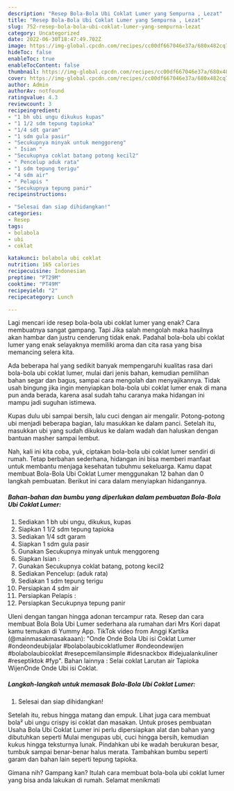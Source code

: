 ```yaml
---
description: "Resep Bola-Bola Ubi Coklat Lumer yang Sempurna , Lezat"
title: "Resep Bola-Bola Ubi Coklat Lumer yang Sempurna , Lezat"
slug: 752-resep-bola-bola-ubi-coklat-lumer-yang-sempurna-lezat
category: Uncategorized
date: 2022-06-30T18:47:49.702Z
image: https://img-global.cpcdn.com/recipes/cc00df667046e37a/680x482cq70/bola-bola-ubi-coklat-lumer-foto-resep-utama.jpg
hideToc: false
enableToc: true
enableTocContent: false
thumbnail: https://img-global.cpcdn.com/recipes/cc00df667046e37a/680x482cq70/bola-bola-ubi-coklat-lumer-foto-resep-utama.jpg
cover: https://img-global.cpcdn.com/recipes/cc00df667046e37a/680x482cq70/bola-bola-ubi-coklat-lumer-foto-resep-utama.jpg
author: Admin
authorAv: notfound
ratingvalue: 4.3
reviewcount: 3
recipeingredient:
- "1 bh ubi ungu dikukus kupas"
- "1 1/2 sdm tepung tapioka"
- "1/4 sdt garam"
- "1 sdm gula pasir"
- "Secukupnya minyak untuk menggoreng"
- " Isian "
- "Secukupnya coklat batang potong kecil2"
- " Pencelup aduk rata"
- "1 sdm tepung terigu"
- "4 sdm air"
- " Pelapis "
- "Secukupnya tepung panir"
recipeinstructions:

- "Selesai dan siap dihidangkan!"
categories:
- Resep
tags:
- bolabola
- ubi
- coklat

katakunci: bolabola ubi coklat 
nutrition: 165 calories
recipecuisine: Indonesian
preptime: "PT29M"
cooktime: "PT49M"
recipeyield: "2"
recipecategory: Lunch

---
```



Lagi mencari ide resep bola-bola ubi coklat lumer yang enak? Cara membuatnya sangat gampang. Tapi Jika salah mengolah maka hasilnya akan hambar dan justru cenderung tidak enak. Padahal bola-bola ubi coklat lumer yang enak selayaknya memiliki aroma dan cita rasa yang bisa memancing selera kita.


Ada beberapa hal yang sedikit banyak mempengaruhi kualitas rasa dari bola-bola ubi coklat lumer, mulai dari jenis bahan, kemudian pemilihan bahan segar dan bagus, sampai cara mengolah dan menyajikannya. Tidak usah bingung jika ingin menyiapkan bola-bola ubi coklat lumer enak di mana pun anda berada, karena asal sudah tahu caranya maka hidangan ini mampu jadi suguhan istimewa.

Kupas dulu ubi sampai bersih, lalu cuci dengan air mengalir. Potong-potong ubi menjadi beberapa bagian, lalu masukkan ke dalam panci. Setelah itu, masukkan ubi yang sudah dikukus ke dalam wadah dan haluskan dengan bantuan masher sampai lembut.


Nah, kali ini kita coba, yuk, ciptakan bola-bola ubi coklat lumer sendiri di rumah. Tetap berbahan sederhana, hidangan ini bisa memberi manfaat untuk membantu menjaga kesehatan tubuhmu sekeluarga. Kamu dapat membuat Bola-Bola Ubi Coklat Lumer menggunakan 12 bahan dan 0 langkah pembuatan. Berikut ini cara dalam menyiapkan hidangannya.

<!--inarticleads1-->

##### Bahan-bahan dan bumbu yang diperlukan dalam pembuatan Bola-Bola Ubi Coklat Lumer:

1. Sediakan 1 bh ubi ungu, dikukus, kupas
1. Siapkan 1 1/2 sdm tepung tapioka
1. Sediakan 1/4 sdt garam
1. Siapkan 1 sdm gula pasir
1. Gunakan Secukupnya minyak untuk menggoreng
1. Siapkan  Isian :
1. Gunakan Secukupnya coklat batang, potong kecil2
1. Sediakan  Pencelup: (aduk rata)
1. Sediakan 1 sdm tepung terigu
1. Persiapkan 4 sdm air
1. Persiapkan  Pelapis :
1. Persiapkan Secukupnya tepung panir


Uleni dengan tangan hingga adonan tercampur rata. Resep dan cara membuat Bola Bola Ubi Lumer sederhana ala rumahan dari Mrs Kori dapat kamu temukan di Yummy App. TikTok video from Anggi Kartika (@mainmasakmasakaaan): &#34;Onde Onde Bola Ubi isi Coklat Lumer #ondeondeubijalar #bolabolaubicoklatlumer #ondeondewijen #bolabolaubicoklat #resepcemilansimple #idesnackbox #idejualankuliner #reseptiktok #fyp&#34;. Bahan lainnya : Selai coklat Larutan air Tapioka WijenOnde Onde Ubi isi Coklat. 

<!--inarticleads2-->

##### Langkah-langkah untuk memasak Bola-Bola Ubi Coklat Lumer:


1. Selesai dan siap dihidangkan!

Setelah itu, rebus hingga matang dan empuk. Lihat juga cara membuat bola² ubi ungu crispy isi coklat dan masakan. Untuk proses pembuatan Usaha Bola Ubi Coklat Lumer ini perlu dipersiapkan alat dan bahan yang dibutuhkan seperti Mulai mengupas ubi, cuci hingga bersih, kemudian kukus hingga teksturnya lunak. Pindahkan ubi ke wadah berukuran besar, tumbuk sampai benar-benar halus merata. Tambahkan bumbu seperti garam dan bahan lain seperti tepung tapioka. 

Gimana nih? Gampang kan? Itulah cara membuat bola-bola ubi coklat lumer yang bisa anda lakukan di rumah. Selamat menikmati
